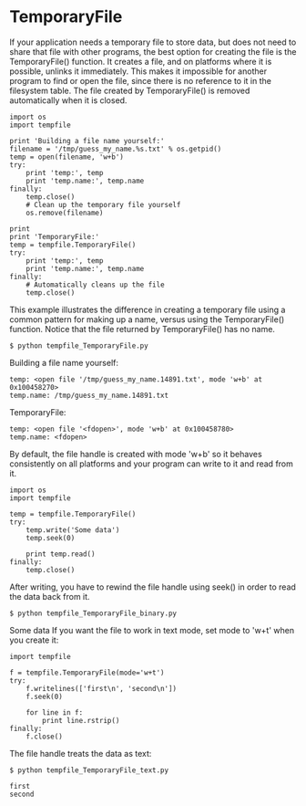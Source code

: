 # TemporaryFile

If your application needs a temporary file to store data, but does not need to share that file with other programs, the best option for creating the file is the TemporaryFile() function. It creates a file, and on platforms where it is possible, unlinks it immediately. This makes it impossible for another program to find or open the file, since there is no reference to it in the filesystem table. The file created by TemporaryFile() is removed automatically when it is closed.

```
import os
import tempfile

print 'Building a file name yourself:'
filename = '/tmp/guess_my_name.%s.txt' % os.getpid()
temp = open(filename, 'w+b')
try:
    print 'temp:', temp
    print 'temp.name:', temp.name
finally:
    temp.close()
    # Clean up the temporary file yourself
    os.remove(filename)

print
print 'TemporaryFile:'
temp = tempfile.TemporaryFile()
try:
    print 'temp:', temp
    print 'temp.name:', temp.name
finally:
    # Automatically cleans up the file
    temp.close()
```

This example illustrates the difference in creating a temporary file using a common pattern for making up a name, versus using the TemporaryFile() function. Notice that the file returned by TemporaryFile() has no name.

```
$ python tempfile_TemporaryFile.py
```

Building a file name yourself:
```
temp: <open file '/tmp/guess_my_name.14891.txt', mode 'w+b' at 0x100458270>
temp.name: /tmp/guess_my_name.14891.txt
```

TemporaryFile:
```
temp: <open file '<fdopen>', mode 'w+b' at 0x100458780>
temp.name: <fdopen>
```

By default, the file handle is created with mode 'w+b' so it behaves consistently on all platforms and your program can write to it and read from it.
```
import os
import tempfile

temp = tempfile.TemporaryFile()
try:
    temp.write('Some data')
    temp.seek(0)
    
    print temp.read()
finally:
    temp.close()
```

After writing, you have to rewind the file handle using seek() in order to read the data back from it.
```
$ python tempfile_TemporaryFile_binary.py
```

Some data
If you want the file to work in text mode, set mode to 'w+t' when you create it:
```
import tempfile

f = tempfile.TemporaryFile(mode='w+t')
try:
    f.writelines(['first\n', 'second\n'])
    f.seek(0)

    for line in f:
        print line.rstrip()
finally:
    f.close()
```

The file handle treats the data as text:
```
$ python tempfile_TemporaryFile_text.py

first
second
```